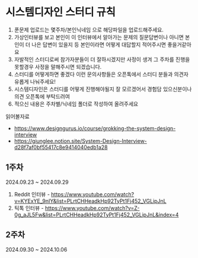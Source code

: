 # 시스템디자인 스터디 규칙

1. 푼문제 업로드는 몇주차/본인닉네임 으로 해당파일을 업로드해주세요.
2. 가상인터뷰를 보고 본인이 이 인터뷰에서 알아가는 문제의 질문답변이나 아니면 본인이 더 나은 답변이 있을지 등 본인이라면 어떻게 대답할지 적어주시면 좋을거같아요
3. 자발적인 스터디로써 참가자분들이 더 잘하시겠지만 사정이 생겨 그 주차를 진행을 못할경우 사정을 말해주시면 되겠습니다.
4. 스터디를 어떻게하면 좋겠다 이런 문의사항들은 오픈톡에서 스터디 분들과 의견자유롭게 나눠주세요!
5. 시스템디자인은 스터디를 어떻게 진행해야될지 잘 모르겠어서 경험담 있으신분이나 의견 오픈톡에 부탁드려여
6. 적으신 내용은 주차별/닉네임 폴더로 작성하여 올려주세요

읽어볼자료

- https://www.designgurus.io/course/grokking-the-system-design-interview
- https://giunglee.notion.site/System-Design-Interview-d28f7af0bf55417c8e9414040edb1a28

## 1주차

2024.09.23 ~ 2024.09.29

1. Reddit 인터뷰 - https://www.youtube.com/watch?v=KYExYE_9nIY&list=PLrtCHHeadkHp92TyPt1Fj452_VGLipJnL
2. 틱톡 인터뷰 - https://www.youtube.com/watch?v=Z-0g_aJL5Fw&list=PLrtCHHeadkHp92TyPt1Fj452_VGLipJnL&index=4

## 2주차

2024.09.30 ~ 2024.10.06
